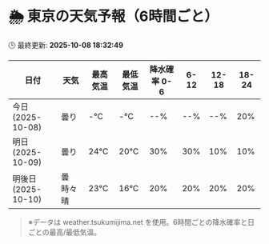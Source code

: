 # 🌦️ 東京の天気予報（6時間ごと）

🕒 最終更新: **2025-10-08 18:32:49**

| 日付 | 天気 | 最高気温 | 最低気温 | 降水確率 0-6 | 6-12 | 12-18 | 18-24 |
|------|------|----------|----------|------------|------|------|------|
| 今日 (2025-10-08) | 曇り | -℃ | -℃ | --% | --% | --% | 20% |
| 明日 (2025-10-09) | 曇り | 24℃ | 20℃ | 30% | 30% | 10% | 10% |
| 明後日 (2025-10-10) | 曇時々晴 | 23℃ | 16℃ | 20% | 20% | 20% | 20% |

> ※データは weather.tsukumijima.net を使用。6時間ごとの降水確率と日ごとの最高/最低気温。